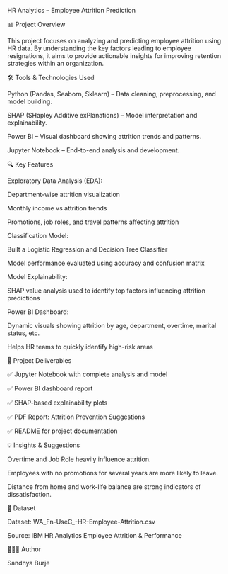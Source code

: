 HR Analytics – Employee Attrition Prediction

📊 Project Overview

This project focuses on analyzing and predicting employee attrition using HR data. By understanding the key factors leading to employee resignations, it aims to provide actionable insights for improving retention strategies within an organization.

🛠️ Tools & Technologies Used

Python (Pandas, Seaborn, Sklearn) – Data cleaning, preprocessing, and model building.

SHAP (SHapley Additive exPlanations) – Model interpretation and explainability.

Power BI – Visual dashboard showing attrition trends and patterns.

Jupyter Notebook – End-to-end analysis and development.

🔍 Key Features

Exploratory Data Analysis (EDA):

Department-wise attrition visualization

Monthly income vs attrition trends

Promotions, job roles, and travel patterns affecting attrition

Classification Model:

Built a Logistic Regression and Decision Tree Classifier

Model performance evaluated using accuracy and confusion matrix

Model Explainability:

SHAP value analysis used to identify top factors influencing attrition predictions

Power BI Dashboard:

Dynamic visuals showing attrition by age, department, overtime, marital status, etc.

Helps HR teams to quickly identify high-risk areas

📝 Project Deliverables

✅ Jupyter Notebook with complete analysis and model

✅ Power BI dashboard report

✅ SHAP-based explainability plots

✅ PDF Report: Attrition Prevention Suggestions

✅ README for project documentation

💡 Insights & Suggestions

Overtime and Job Role heavily influence attrition.

Employees with no promotions for several years are more likely to leave.

Distance from home and work-life balance are strong indicators of dissatisfaction.

📁 Dataset

Dataset: WA_Fn-UseC_-HR-Employee-Attrition.csv

Source: IBM HR Analytics Employee Attrition & Performance

👩🏻‍💻 Author

Sandhya Burje

